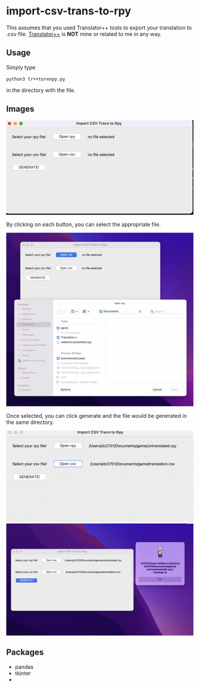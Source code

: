 # import-csv-trans-to-rpy
This assumes that you used Translator++ tools to export your translation to .csv file. 
<a href="">Translator++<a/> is <b>NOT</b> mine or related to me in any way. 

## Usage
Simply type 
```
python3 tr++torenpy.py
```

in the directory with the file.

## Images
<img src="/assets/1.png" width="500"/>

By clicking on each button, you can select the appropriate file.

<img src="/assets/2.png" width="500"/>

Once selected, you can click generate and the file would be generated in the same directory.

<img src="/assets/3.png" width="500"/>

<img src="/assets/4.png" width="500"/>


## Packages 
- pandas 
- tkinter
- 
